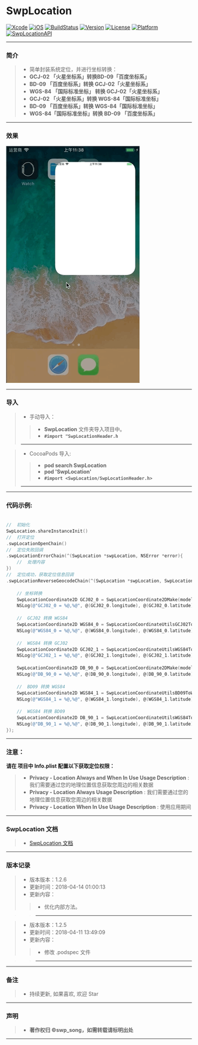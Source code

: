 # SwpLocation


[![Xcode](https://img.shields.io/badge/Xcode-9.3-25B1F6.svg)](https://developer.apple.com/xcode)
[![iOS](https://img.shields.io/badge/iOS-8.0+-1C75AF.svg)](https://developer.apple.com/xcode)
[![BuildStatus](https://travis-ci.org/swp-song/SwpLocation.svg?branch=master)](https://travis-ci.org/swp-song/SwpLocation)
[![Version](https://img.shields.io/cocoapods/v/SwpLocation.svg?style=flat)](http://cocoapods.org/pods/SwpLocation)
[![License](https://img.shields.io/cocoapods/l/SwpLocation.svg?style=flat)](http://cocoapods.org/pods/SwpLocation)
[![Platform](https://img.shields.io/cocoapods/p/SwpLocation.svg?style=flat)](http://cocoapods.org/pods/SwpLocation)
[![SwpLocationAPI](https://img.shields.io/badge/SwpLocationAPI-v1.2.6-44E0D3.svg)](https://swp-song.com/docs/SwpLocation/)



-------

###  简介
> * 简单封装系统定位，并进行坐标转换： 
> * **GCJ-02 「火星坐标系」转换BD-09「百度坐标系」**
> * **BD-09 「百度坐标系」转换 GCJ-02「火星坐标系」**
> * **WGS-84 「国际标准坐标」 转换 GCJ-02「火星坐标系」**
> * **GCJ-02 「火星坐标系」转换 WGS-84「国际标准坐标」**
> * **BD-09 「百度坐标系」转换 WGS-84「国际标准坐标」**
> * **WGS-84「国际标准坐标」转换 BD-09 「百度坐标系」**


-------

### 效果

![(效果)](https://raw.githubusercontent.com/swp-song/SwpLocation/master/Screenshot/SwpLocation.gif)

-------


### 导入

> * 手动导入：
>
>> * **SwpLocation** 文件夹导入项目中。
>> * **`#import "SwpLocationHeader.h`**
>>
> -------

> * CocoaPods 导入:
>
>> * **pod search SwpLocation**
>> * **pod 'SwpLocation'**
>> * **`#import <SwpLocation/SwpLocationHeader.h>`**
>>
> -------

-------

### 代码示例:

```Objective-C

//  初始化
SwpLocation.shareInstanceInit()
//  打开定位
.swpLocationOpenChain()
//  定位失败回调
.swpLocationErrorChain(^(SwpLocation *swpLocation, NSError *error){
    //  处理内容
})
//  定位成功，获取定位信息回调
.swpLocationReverseGeocodeChain(^(SwpLocation *swpLocation, SwpLocationModel *model, NSError *error){

    // 坐标转换
    SwpLocationCoordinate2D GCJ02_0 = SwpLocationCoordinate2DMake(model.latitudeGCJ02.doubleValue, model.longitudeGCJ02.doubleValue);
    NSLog(@"GCJ02_0 = %@,%@", @(GCJ02_0.longitude), @(GCJ02_0.latitude));
    
    //  GCJ02 转换 WGS84
    SwpLocationCoordinate2D WGS84_0 = SwpLocationCoordinateUtilsGCJ02ToWGS84(GCJ02_0.latitude, GCJ02_0.longitude);
    NSLog(@"WGS84_0 = %@,%@", @(WGS84_0.longitude), @(WGS84_0.latitude));
    
    //  WGS84 转换 GCJ02
    SwpLocationCoordinate2D GCJ02_1 = SwpLocationCoordinateUtilsWGS84ToGCJ02(WGS84_0.latitude, WGS84_0.longitude);
    NSLog(@"GCJ02_1 = %@,%@", @(GCJ02_1.longitude), @(GCJ02_1.latitude));
            
    SwpLocationCoordinate2D DB_90_0 = SwpLocationCoordinate2DMake(model.latitudeBD09.doubleValue, model.longitudeBD09.doubleValue);
    NSLog(@"DB_90_0 = %@,%@", @(DB_90_0.longitude), @(DB_90_0.latitude));
    
    //  BD09 转换 WGS84
    SwpLocationCoordinate2D WGS84_1 = SwpLocationCoordinateUtilsBD09ToWGS84(DB_90_0.latitude, DB_90_0.longitude);
    NSLog(@"WGS84_1 = %@,%@", @(WGS84_1.longitude), @(WGS84_1.latitude));
    
    //  WGS84 转换 BD09
    SwpLocationCoordinate2D DB_90_1 = SwpLocationCoordinateUtilsWGS84ToBD09(WGS84_1.latitude, WGS84_1.longitude);
    NSLog(@"DB_90_1 = %@,%@", @(DB_90_1.longitude), @(DB_90_1.latitude));
});

```

-------

### 注意：

**请在 项目中 Info.plist 配置以下获取定位权限：**
> * **Privacy - Location Always and When In Use Usage Description** : 我们需要通过您的地理位置信息获取您周边的相关数据
> * **Privacy - Location Always Usage Description** : 我们需要通过您的地理位置信息获取您周边的相关数据
> * **Privacy - Location When In Use Usage Description** : 使用应用期间
>
-------

### SwpLocation 文档

> * [SwpLocation 文档](https://swp-song.com/docs/SwpLocation/)

-------


### 版本记录

> * 版本版本：1.2.6
> * 更新时间：2018-04-14 01:00:13
> * 更新内容：
>> * 优化内部方法。

>> -------

> * 版本版本：1.2.5
> * 更新时间：2018-04-11 13:49:09
> * 更新内容：
>>  *  修改 .podspec 文件

>> -------

-------

### 备注

> * 持续更新, 如果喜欢, 欢迎 Star

-------

### 声明

 > * **著作权归 ©swp_song，如需转载请标明出处**

-------


